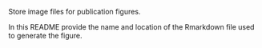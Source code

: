 Store image files for publication figures. 

In this README provide the name and location of the Rmarkdown file used to generate the figure. 